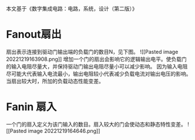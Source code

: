 本文基于《数字集成电路：电路，系统，设计（第二版）》

# Fanout扇出
扇出表示连接到驱动门输出端的负载门的数目N，见下图。
![[Pasted image 20221219163908.png]]
增加一个门的扇出会影响它的逻辑输出电平。使负载门的输入电阻尽量大，并保持驱动门输出电阻尽量小可以减少影响。
因为输入电阻尽可能大代表输入电流最小，输出电阻较小代表减少负载电流对输出电压的影响。
当扇出较大时，所加的负载动态性能变差。
# Fanin 扇入
一个门的扇入定义为该门输入的数目。扇入较大的门会使动态和静态特性变差。
![[Pasted image 20221219164646.png]]
